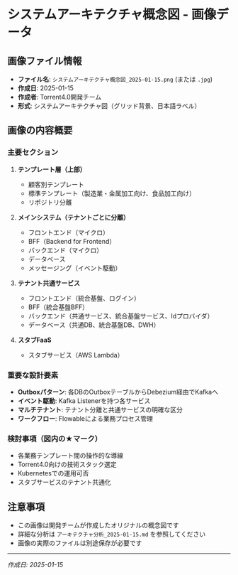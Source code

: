 # システムアーキテクチャ概念図 - 画像データ

## 画像ファイル情報
- **ファイル名**: `システムアーキテクチャ概念図_2025-01-15.png` (または `.jpg`)
- **作成日**: 2025-01-15
- **作成者**: Torrent4.0開発チーム
- **形式**: システムアーキテクチャ図（グリッド背景、日本語ラベル）

## 画像の内容概要

### 主要セクション
1. **テンプレート層（上部）**
   - 顧客別テンプレート
   - 標準テンプレート（製造業・金属加工向け、食品加工向け）
   - リポジトリ分離

2. **メインシステム（テナントごとに分離）**
   - フロントエンド（マイクロ）
   - BFF（Backend for Frontend）
   - バックエンド（マイクロ）
   - データベース
   - メッセージング（イベント駆動）

3. **テナント共通サービス**
   - フロントエンド（統合基盤、ログイン）
   - BFF（統合基盤BFF）
   - バックエンド（共通サービス、統合基盤サービス、Idプロバイダ）
   - データベース（共通DB、統合基盤DB、DWH）

4. **スタブFaaS**
   - スタブサービス（AWS Lambda）

### 重要な設計要素
- **Outboxパターン**: 各DBのOutboxテーブルからDebezium経由でKafkaへ
- **イベント駆動**: Kafka Listenerを持つ各サービス
- **マルチテナント**: テナント分離と共通サービスの明確な区分
- **ワークフロー**: Flowableによる業務プロセス管理

### 検討事項（図内の★マーク）
- 各業務テンプレート間の操作的な導線
- Torrent4.0向けの技術スタック選定
- Kubernetesでの運用可否
- スタブサービスのテナント共通化

## 注意事項
- この画像は開発チームが作成したオリジナルの概念図です
- 詳細な分析は `アーキテクチャ分析_2025-01-15.md` を参照してください
- 画像の実際のファイルは別途保存が必要です

---
*作成日: 2025-01-15*

